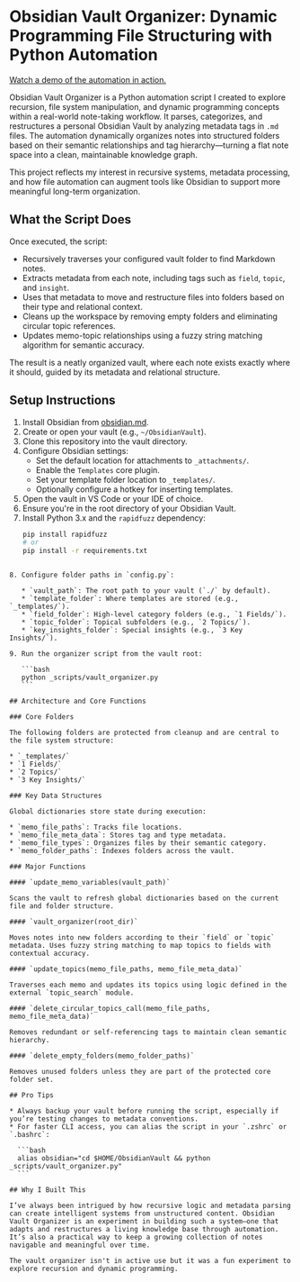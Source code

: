 # Obsidian Vault Organizer: Dynamic Programming File Structuring with Python Automation

[Watch a demo of the automation in action.](https://github.com/pierremaw/Obsidian-Vault-Organizer/assets/99075249/46bac793-d696-49f3-b0d8-d096e24f1238)

Obsidian Vault Organizer is a Python automation script I created to explore recursion, file system manipulation, and dynamic programming concepts within a real-world note-taking workflow. It parses, categorizes, and restructures a personal Obsidian Vault by analyzing metadata tags in `.md` files. The automation dynamically organizes notes into structured folders based on their semantic relationships and tag hierarchy—turning a flat note space into a clean, maintainable knowledge graph.

This project reflects my interest in recursive systems, metadata processing, and how file automation can augment tools like Obsidian to support more meaningful long-term organization.

## What the Script Does

Once executed, the script:

- Recursively traverses your configured vault folder to find Markdown notes.
- Extracts metadata from each note, including tags such as `field`, `topic`, and `insight`.
- Uses that metadata to move and restructure files into folders based on their type and relational context.
- Cleans up the workspace by removing empty folders and eliminating circular topic references.
- Updates memo-topic relationships using a fuzzy string matching algorithm for semantic accuracy.

The result is a neatly organized vault, where each note exists exactly where it should, guided by its metadata and relational structure.

## Setup Instructions

1. Install Obsidian from [obsidian.md](https://obsidian.md/).
2. Create or open your vault (e.g., `~/ObsidianVault`).
3. Clone this repository into the vault directory.
4. Configure Obsidian settings:
   - Set the default location for attachments to `_attachments/`.
   - Enable the `Templates` core plugin.
   - Set your template folder location to `_templates/`.
   - Optionally configure a hotkey for inserting templates.
5. Open the vault in VS Code or your IDE of choice.
6. Ensure you're in the root directory of your Obsidian Vault.
7. Install Python 3.x and the `rapidfuzz` dependency:
   ```bash
   pip install rapidfuzz
   # or
   pip install -r requirements.txt
````

8. Configure folder paths in `config.py`:

   * `vault_path`: The root path to your vault (`./` by default).
   * `template_folder`: Where templates are stored (e.g., `_templates/`).
   * `field_folder`: High-level category folders (e.g., `1 Fields/`).
   * `topic_folder`: Topical subfolders (e.g., `2 Topics/`).
   * `key_insights_folder`: Special insights (e.g., `3 Key Insights/`).

9. Run the organizer script from the vault root:

   ```bash
   python _scripts/vault_organizer.py
   ```

## Architecture and Core Functions

### Core Folders

The following folders are protected from cleanup and are central to the file system structure:

* `_templates/`
* `1 Fields/`
* `2 Topics/`
* `3 Key Insights/`

### Key Data Structures

Global dictionaries store state during execution:

* `memo_file_paths`: Tracks file locations.
* `memo_file_meta_data`: Stores tag and type metadata.
* `memo_file_types`: Organizes files by their semantic category.
* `memo_folder_paths`: Indexes folders across the vault.

### Major Functions

#### `update_memo_variables(vault_path)`

Scans the vault to refresh global dictionaries based on the current file and folder structure.

#### `vault_organizer(root_dir)`

Moves notes into new folders according to their `field` or `topic` metadata. Uses fuzzy string matching to map topics to fields with contextual accuracy.

#### `update_topics(memo_file_paths, memo_file_meta_data)`

Traverses each memo and updates its topics using logic defined in the external `topic_search` module.

#### `delete_circular_topics_call(memo_file_paths, memo_file_meta_data)`

Removes redundant or self-referencing tags to maintain clean semantic hierarchy.

#### `delete_empty_folders(memo_folder_paths)`

Removes unused folders unless they are part of the protected core folder set.

## Pro Tips

* Always backup your vault before running the script, especially if you’re testing changes to metadata conventions.
* For faster CLI access, you can alias the script in your `.zshrc` or `.bashrc`:

  ```bash
  alias obsidian="cd $HOME/ObsidianVault && python _scripts/vault_organizer.py"
  ```

## Why I Built This

I’ve always been intrigued by how recursive logic and metadata parsing can create intelligent systems from unstructured content. Obsidian Vault Organizer is an experiment in building such a system—one that adapts and restructures a living knowledge base through automation. It’s also a practical way to keep a growing collection of notes navigable and meaningful over time.

The vault organizer isn't in active use but it was a fun experiment to explore recursion and dynamic programming. 
